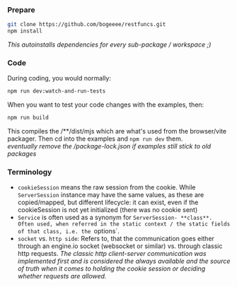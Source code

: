 ### Prepare

```bash
git clone https://github.com/bogeeee/restfuncs.git
npm install
```
_This autoinstalls dependencies for every sub-package / workspace ;)_


### Code

During coding, you would normally:
```bash
npm run dev:watch-and-run-tests
```

When you want to test your code changes with the examples, then:
```bash
npm run build
```
This compiles the /**/dist/mjs which are what's used from the browser/vite packager. Then cd into the examples and `npm run dev` them.    
_eventually remove the /package-lock.json if examples still stick to old packages_

### Terminology
- `cookieSession` means the raw session from the cookie. While `ServerSession` instance may have the same values, as these are copied/mapped, but different lifecycle: it can exist, even if the cookieSession is not yet initialized (there was no cookie sent)
- `Service` is often used as a synonym for `ServerSession- **class**. Often used, when referred in the static context / the static fields of that class, i.e. the `options`.
- `socket` vs. `http side`: Refers to, that the communication goes either through an engine.io socket (websocket or similar) vs. through classic http requests.
_The classic http client-server communication was implemented first and is considered the always available and the source of truth when it comes to holding the cookie session or deciding whether requests are allowed._ 